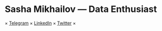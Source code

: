 # Sasha Mikhailov — Data Enthusiast

× [Telegram](https://t.me/data_days)  × [LinkedIn](https://linkedin.com/in/sasha-mikhailov-/) × [Twitter](https://twitter.com/SashaMikhailo12) ×

<!--
**Sasha-Mikhailov/Sasha-Mikhailov** is a ✨ _special_ ✨ repository because its `README.md` (this file) appears on your GitHub profile.

Here are some ideas to get you started:

- 🔭 I’m currently working on ...
- 🌱 I’m currently learning ...
- 👯 I’m looking to collaborate on ...
- 🤔 I’m looking for help with ...
- 💬 Ask me about ...
- 📫 How to reach me: ...
- 😄 Pronouns: ...
- ⚡ Fun fact: ...
-->
